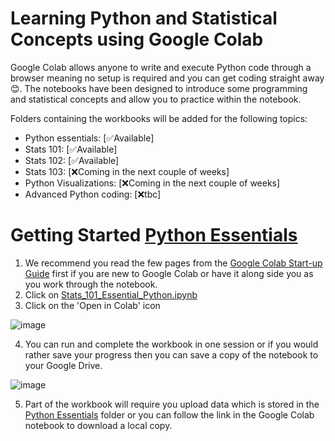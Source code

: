 # Learning Python and Statistical Concepts using Google Colab

Google Colab allows anyone to write and execute Python code through a browser meaning no setup is required and you can get coding straight away 😊. 
The notebooks have been designed to introduce some programming and statistical concepts and allow you to practice within the notebook.

Folders containing the workbooks will be added for the following topics:

* Python essentials: [✅Available]
* Stats 101: [✅Available]
* Stats 102: [✅Available]
* Stats 103: [❌Coming in the next couple of weeks]
* Python Visualizations: [❌Coming in the next couple of weeks]
* Advanced Python coding: [❌tbc]

# Getting Started [Python Essentials](https://github.com/JiscDACT/PositivelySkewed/tree/main/Python%20Essentials)

1. We recommend you read the few pages from the [Google Colab Start-up Guide](https://github.com/JiscDACT/PositivelySkewed/blob/main/Python%20Essentials/Google%20Colab%20Start-up%20Guide.pdf) first if you are new to Google Colab or have it along side you as you work through the notebook.
2. Click on [Stats_101_Essential_Python.ipynb](https://github.com/JiscDACT/PositivelySkewed/blob/main/Python%20Essentials/Stats_101_Essential_Python.ipynb) 
3. Click on the 'Open in Colab' icon

![image](https://user-images.githubusercontent.com/68733783/173387429-729630c7-3148-4202-a1bf-035851c42cef.png)

4. You can run and complete the workbook in one session or if you would rather save your progress then you can save a copy of the notebook to your Google Drive.

![image](https://user-images.githubusercontent.com/68733783/173387928-6a5d7569-7b1d-4a34-a39a-1738816a677e.png)

5. Part of the workbook will require you upload data which is stored in the [Python Essentials](https://github.com/JiscDACT/PositivelySkewed/tree/main/Python%20Essentials) folder or you can follow the link in the Google Colab notebook to download a local copy.



